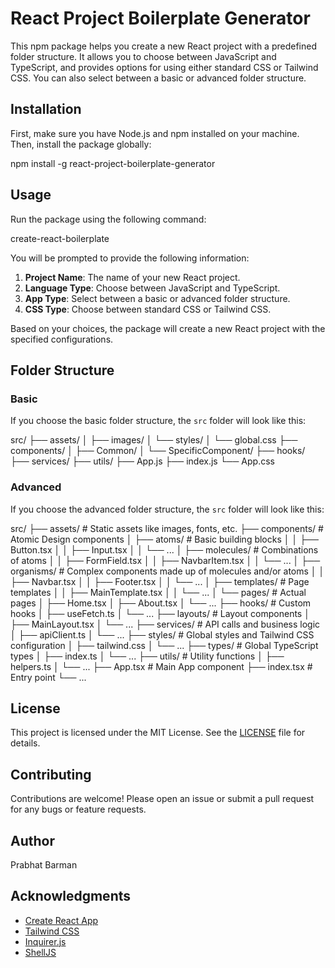 # React Project Boilerplate Generator

This npm package helps you create a new React project with a predefined folder structure. It allows you to choose between JavaScript and TypeScript, and provides options for using either standard CSS or Tailwind CSS. You can also select between a basic or advanced folder structure.

## Installation

First, make sure you have Node.js and npm installed on your machine. Then, install the package globally:


npm install -g react-project-boilerplate-generator

## Usage

Run the package using the following command:


create-react-boilerplate


You will be prompted to provide the following information:

1. **Project Name**: The name of your new React project.
2. **Language Type**: Choose between JavaScript and TypeScript.
3. **App Type**: Select between a basic or advanced folder structure.
4. **CSS Type**: Choose between standard CSS or Tailwind CSS.

Based on your choices, the package will create a new React project with the specified configurations.

## Folder Structure

### Basic

If you choose the basic folder structure, the `src` folder will look like this:

src/
├── assets/
│   ├── images/
│   └── styles/
│       └── global.css
├── components/
│   ├── Common/
│   └── SpecificComponent/
├── hooks/
├── services/
├── utils/
├── App.js
├── index.js
└── App.css

### Advanced

If you choose the advanced folder structure, the `src` folder will look like this:

src/
├── assets/             # Static assets like images, fonts, etc.
├── components/         # Atomic Design components
│   ├── atoms/          # Basic building blocks
│   │   ├── Button.tsx
│   │   ├── Input.tsx
│   │   └── ...
│   ├── molecules/      # Combinations of atoms
│   │   ├── FormField.tsx
│   │   ├── NavbarItem.tsx
│   │   └── ...
│   ├── organisms/      # Complex components made up of molecules and/or atoms
│   │   ├── Navbar.tsx
│   │   ├── Footer.tsx
│   │   └── ...
│   ├── templates/      # Page templates
│   │   ├── MainTemplate.tsx
│   │   └── ...
│   └── pages/          # Actual pages
│       ├── Home.tsx
│       ├── About.tsx
│       └── ...
├── hooks/              # Custom hooks
│   ├── useFetch.ts
│   └── ...
├── layouts/            # Layout components
│   ├── MainLayout.tsx
│   └── ...
├── services/           # API calls and business logic
│   ├── apiClient.ts
│   └── ...
├── styles/             # Global styles and Tailwind CSS configuration
│   ├── tailwind.css
│   └── ...
├── types/              # Global TypeScript types
│   ├── index.ts
│   └── ...
├── utils/              # Utility functions
│   ├── helpers.ts
│   └── ...
├── App.tsx             # Main App component
├── index.tsx           # Entry point
└── ...


## License

This project is licensed under the MIT License. See the [LICENSE](LICENSE) file for details.

## Contributing

Contributions are welcome! Please open an issue or submit a pull request for any bugs or feature requests.

## Author

Prabhat Barman

## Acknowledgments

- [Create React App](https://github.com/facebook/create-react-app)
- [Tailwind CSS](https://tailwindcss.com/)
- [Inquirer.js](https://github.com/SBoudrias/Inquirer.js/)
- [ShellJS](https://github.com/shelljs/shelljs)

